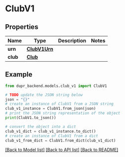 # ClubV1


## Properties

Name | Type | Description | Notes
------------ | ------------- | ------------- | -------------
**urn** | [**ClubV1Urn**](ClubV1Urn.md) |  | 
**club** | [**Club**](Club.md) |  | 

## Example

```python
from dupr_backend.models.club_v1 import ClubV1

# TODO update the JSON string below
json = "{}"
# create an instance of ClubV1 from a JSON string
club_v1_instance = ClubV1.from_json(json)
# print the JSON string representation of the object
print(ClubV1.to_json())

# convert the object into a dict
club_v1_dict = club_v1_instance.to_dict()
# create an instance of ClubV1 from a dict
club_v1_from_dict = ClubV1.from_dict(club_v1_dict)
```
[[Back to Model list]](../README.md#documentation-for-models) [[Back to API list]](../README.md#documentation-for-api-endpoints) [[Back to README]](../README.md)


